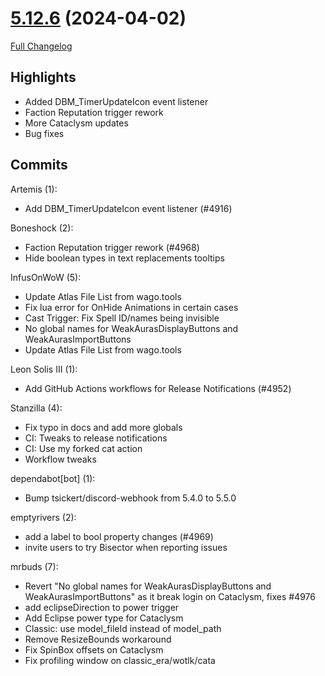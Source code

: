 # [5.12.6](https://github.com/WeakAuras/WeakAuras2/tree/5.12.6) (2024-04-02)

[Full Changelog](https://github.com/WeakAuras/WeakAuras2/compare/5.12.5...5.12.6)

## Highlights

 - Added DBM_TimerUpdateIcon event listener
- Faction Reputation trigger rework
- More Cataclysm updates
- Bug fixes 

## Commits

Artemis (1):

- Add DBM_TimerUpdateIcon event listener (#4916)

Boneshock (2):

- Faction Reputation trigger rework (#4968)
- Hide boolean types in text replacements tooltips

InfusOnWoW (5):

- Update Atlas File List from wago.tools
- Fix lua error for OnHide Animations in certain cases
- Cast Trigger: Fix Spell ID/names being invisible
- No global names for WeakAurasDisplayButtons and WeakAurasImportButtons
- Update Atlas File List from wago.tools

Leon Solis III (1):

- Add GitHub Actions workflows for Release Notifications (#4952)

Stanzilla (4):

- Fix typo in docs and add more globals
- CI: Tweaks to release notifications
- CI: Use my forked cat action
- Workflow tweaks

dependabot[bot] (1):

- Bump tsickert/discord-webhook from 5.4.0 to 5.5.0

emptyrivers (2):

- add a label to bool property changes (#4969)
- invite users to try Bisector when reporting issues

mrbuds (7):

- Revert "No global names for WeakAurasDisplayButtons and WeakAurasImportButtons" as it break login on Cataclysm, fixes #4976
- add eclipseDirection to power trigger
- Add Eclipse power type for Cataclysm
- Classic: use model_fileId instead of model_path
- Remove ResizeBounds workaround
- Fix SpinBox offsets on Cataclysm
- Fix profiling window on classic_era/wotlk/cata

